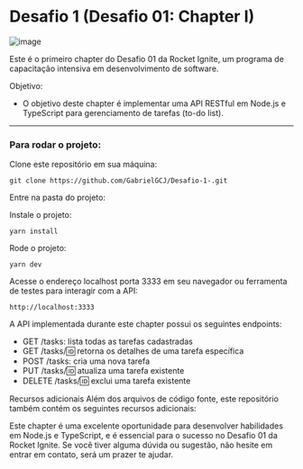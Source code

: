 # Desafio 1 (Desafio 01: Chapter I)

![image](https://user-images.githubusercontent.com/91347602/232902040-1eb12147-f163-4dd8-bf03-0d2cd96cefb7.png)

Este é o primeiro chapter do Desafio 01 da Rocket Ignite, um programa de capacitação intensiva em desenvolvimento de software.

Objetivo:

- O objetivo deste chapter é implementar uma API RESTful em Node.js e TypeScript para gerenciamento de tarefas (to-do list).

---

### Para rodar o projeto:

Clone este repositório em sua máquina:

`git clone https://github.com/GabrielGCJ/Desafio-1-.git`

Entre na pasta do projeto:

Instale o projeto:

`yarn install`

Rode o projeto:

`yarn dev`

Acesse o endereço localhost porta 3333 em seu navegador ou ferramenta de testes para interagir com a API:

`http://localhost:3333`

A API implementada durante este chapter possui os seguintes endpoints:

- GET /tasks: lista todas as tarefas cadastradas
- GET /tasks/:id: retorna os detalhes de uma tarefa específica
- POST /tasks: cria uma nova tarefa
- PUT /tasks/:id: atualiza uma tarefa existente
- DELETE /tasks/:id: exclui uma tarefa existente

Recursos adicionais
Além dos arquivos de código fonte, este repositório também contém os seguintes recursos adicionais:

Este chapter é uma excelente oportunidade para desenvolver habilidades em Node.js e TypeScript, e é essencial para o sucesso no Desafio 01 da Rocket Ignite. Se você tiver alguma dúvida ou sugestão, não hesite em entrar em contato, será um prazer te ajudar.
